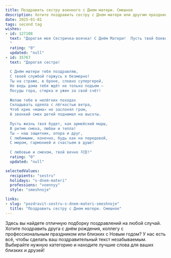 ```yaml
---
title: Поздравить сестру военного с Днем матери. Смешное
description: Хотите поздравить сестру с Днем матери или другим праздником? Наш ИИ создаст незабываемое поздравление, а вы обязательно выделитесь среди других.  
date: 2025-01-01
tags: second tag
wishes:
- id: 127108
  text: "Дорогая моя Сестричка-воячка! С Днём Матери!  Пусть твой боевой дух помогает тебе справляться с любыми \"врагами\" – от невыспавшихся ночей до горы нестиранного белья.  Желаю тебе мирной обстановки дома, а в арсенале – только вкусные тортики и довольные детки (если таковые имеются, конечно!).  С праздником!
  "
  rating: "0"
  updated: "null"
- id: 35767
  text: "Дорогая сестра!
  
  С Днём матери тебя поздравляю,
  С твоей службой горжусь я безмерно!
  Ты на страже, в броне, словно супергерой,
  Но ведь дома тебя ждёт не только подъем –
  Посуды гора, стирка и ужин за свой счёт!
  
  Желаю тебе в нелёгких походах
  Складывать одеяла с лёгкостью ветра,
  Чтоб крик «мама» не заслонял гром,
  А звонкий смех детей поднимал на высоты.
  
  Пусть жизнь твоя будет, как армейский марш,
  В ритме смеха, любви и тепла!
  Ты – наш защитник, опора и друг,
  С любимыми, конечно, будь как на передовой,
  С миром, гармонией и счастьем в душе!
  
  С любовью и смехом, твой вечно 지원!"
  rating: "0"
  updated: "null"

selectedValues:
  recipients: "sestru"
  holidays: "s-dnem-materi"
  professions: "voennyy"
  style: "smeshnoje"

links:
- slug: "pozdravit-sestru-s-dnem-materi-smeshnoje"
  title: "Поздравить сестру с Днем матери. Смешное"
---
```


Здесь вы найдете отличную подборку поздравлений на любой случай.
Хотите поздравить друга с днём рождения, коллегу с профессиональным праздником или близких с Новым годом? У нас есть всё, чтобы сделать ваш поздравительный текст незабываемым. Выбирайте нужную категорию и находите лучшие слова для ваших близких и друзей!
